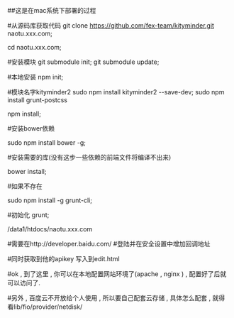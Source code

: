 ##这是在mac系统下部署的过程

#从源码库获取代码
git clone https://github.com/fex-team/kityminder.git naotu.xxx.com;

cd naotu.xxx.com;

#安装模块
git submodule init;
git submodule update;

#本地安装
npm init;

#模块名字kityminder2
sudo npm install kityminder2 --save-dev;
sudo npm install grunt-postcss

npm install;

#安装bower依赖

sudo npm install bower -g;

#安装需要的库(没有这步一些依赖的前端文件将编译不出来)

bower install;

#如果不存在

sudo npm install -g grunt-cli;

#初始化
grunt;

/data1/htdocs/naotu.xxx.com


#需要在http://developer.baidu.com/
#登陆并在安全设置中增加回调地址

#同时获取到他的apikey
写入到edit.html


#ok , 到了这里 , 你可以在本地配置网站环境了(apache , nginx ) , 配置好了后就可以访问了.


#另外 , 百度云不开放给个人使用 , 所以要自己配套云存储 , 具体怎么配套 , 就得看lib/fio/provider/netdisk/
